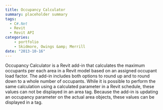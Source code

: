 ```yaml
---
title: Occupancy Calculator
summary: placeholder summary
tags:
  - C#.Net
  - Revit
  - Revit API
categories:
    - portfolio
    - Skidmore, Owings &amp; Merrill
date: "2013-10-16"
---
```


Occupancy Calculator is a Revit add-in that calculates the maximum occupants per each area in a Revit model based on an assigned occupant load factor. The add-in includes both options to round up and to round down to a whole number of occupants. While it is possible to perform the same calculation using a calculated parameter in a Revit schedule, these values can not be displayed in an area tag. Because the add-in is updating an occupancy parameter on the actual area objects, these values can be displayed in a tag.
